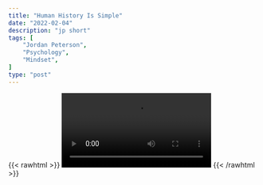 ```yaml
---
title: "Human History Is Simple"
date: "2022-02-04"
description: "jp short"
tags: [
    "Jordan Peterson",
    "Psychology",
    "Mindset",
]
type: "post"
---
```

{{< rawhtml >}}
    <video width="auto" height="auto" controls>
        <source src="https://clips.dev00ps.com/Jordan%20Peterson/Human%20history%20is%20simple%20Jordan%20Peterson.mp4" type="video/mp4"> 
    </video>
{{< /rawhtml >}}